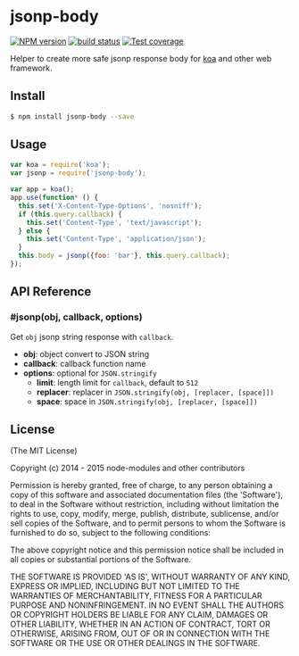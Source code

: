 jsonp-body
=======

[![NPM version][npm-image]][npm-url]
[![build status][travis-image]][travis-url]
[![Test coverage][coveralls-image]][coveralls-url]

[npm-image]: https://img.shields.io/npm/v/jsonp-body.svg?style=flat-square
[npm-url]: https://npmjs.org/package/jsonp-body
[travis-image]: https://img.shields.io/travis/node-modules/jsonp-body.svg?style=flat-square
[travis-url]: https://travis-ci.org/node-modules/jsonp-body
[coveralls-image]: https://img.shields.io/coveralls/node-modules/jsonp-body.svg?style=flat-square
[coveralls-url]: https://coveralls.io/r/node-modules/jsonp-body?branch=master

Helper to create more safe jsonp response body for [koa](http://koajs.com/) and other web framework.

## Install

```bash
$ npm install jsonp-body --save
```

## Usage

```js
var koa = require('koa');
var jsonp = require('jsonp-body');

var app = koa();
app.use(function* () {
  this.set('X-Content-Type-Options', 'nosniff');
  if (this.query.callback) {
    this.set('Content-Type', 'text/javascript');
  } else {
    this.set('Content-Type', 'application/json');
  }
  this.body = jsonp({foo: 'bar'}, this.query.callback);
});
```

## API Reference

### #jsonp(obj, callback, options)

Get `obj` jsonp string response with `callback`.

- __obj__: object convert to JSON string
- __callback__: callback function name
- __options__: optional for `JSON.stringify`
  - __limit__: length limit for `callback`, default to `512`
  - __replacer__: replacer in `JSON.stringify(obj, [replacer, [space]])`
  - __space__: space in `JSON.stringify(obj, [replacer, [space]])`

## License

(The MIT License)

Copyright (c) 2014 - 2015 node-modules and other contributors

Permission is hereby granted, free of charge, to any person obtaining
a copy of this software and associated documentation files (the
'Software'), to deal in the Software without restriction, including
without limitation the rights to use, copy, modify, merge, publish,
distribute, sublicense, and/or sell copies of the Software, and to
permit persons to whom the Software is furnished to do so, subject to
the following conditions:

The above copyright notice and this permission notice shall be
included in all copies or substantial portions of the Software.

THE SOFTWARE IS PROVIDED 'AS IS', WITHOUT WARRANTY OF ANY KIND,
EXPRESS OR IMPLIED, INCLUDING BUT NOT LIMITED TO THE WARRANTIES OF
MERCHANTABILITY, FITNESS FOR A PARTICULAR PURPOSE AND NONINFRINGEMENT.
IN NO EVENT SHALL THE AUTHORS OR COPYRIGHT HOLDERS BE LIABLE FOR ANY
CLAIM, DAMAGES OR OTHER LIABILITY, WHETHER IN AN ACTION OF CONTRACT,
TORT OR OTHERWISE, ARISING FROM, OUT OF OR IN CONNECTION WITH THE
SOFTWARE OR THE USE OR OTHER DEALINGS IN THE SOFTWARE.
